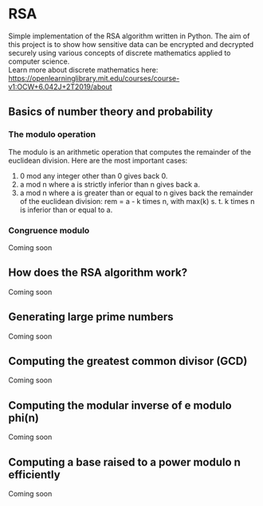 # RSA
Simple implementation of the RSA algorithm written in Python. The aim of this project is to show how sensitive data can be encrypted and decrypted securely using various concepts of discrete mathematics applied to computer science.<br />Learn more about discrete mathematics here: <https://openlearninglibrary.mit.edu/courses/course-v1:OCW+6.042J+2T2019/about>

## Basics of number theory and probability
### The modulo operation
The modulo is an arithmetic operation that computes the remainder of the euclidean division. Here are the most important cases:
1. 0 mod any integer other than 0 gives back 0.
2. a mod n where a is strictly inferior than n gives back a.
3. a mod n where a is greater than or equal to n gives back the remainder of the euclidean division: rem = a - k times n, with max(k) s. t. k times n is inferior than or equal to a.
### Congruence modulo
Coming soon
## How does the RSA algorithm work?
Coming soon
## Generating large prime numbers
Coming soon
## Computing the greatest common divisor (GCD)
Coming soon
## Computing the modular inverse of e modulo phi(n)
Coming soon
## Computing a base raised to a power modulo n efficiently
Coming soon
